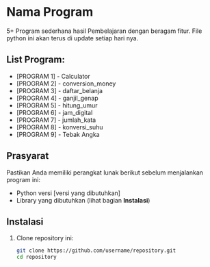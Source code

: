 # Nama Program

5+ Program sederhana hasil Pembelajaran dengan beragam fitur. File python ini akan terus di update setiap hari nya.

## List Program:

- [PROGRAM 1] - Calculator
- [PROGRAM 2] - conversion_money
- [PROGRAM 3] - daftar_belanja
- [PROGRAM 4] - ganjil_genap
- [PROGRAM 5] - hitung_umur
- [PROGRAM 6] - jam_digital
- [PROGRAM 7] - jumlah_kata
- [PROGRAM 8] - konversi_suhu
- [PROGRAM 9] - Tebak Angka

## Prasyarat

Pastikan Anda memiliki perangkat lunak berikut sebelum menjalankan program ini:

- Python versi [versi yang dibutuhkan]
- Library yang dibutuhkan (lihat bagian **Instalasi**)

## Instalasi

1. Clone repository ini:
   ```bash
   git clone https://github.com/username/repository.git
   cd repository
